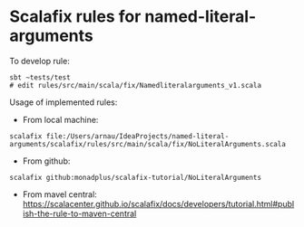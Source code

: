 # Scalafix rules for named-literal-arguments

To develop rule:
```
sbt ~tests/test
# edit rules/src/main/scala/fix/Namedliteralarguments_v1.scala
```
Usage of implemented rules:
* From local machine: 

```sbtshell
scalafix file:/Users/arnau/IdeaProjects/named-literal-arguments/scalafix/rules/src/main/scala/fix/NoLiteralArguments.scala
```

* From github:

```sbtshell
scalafix github:monadplus/scalafix-tutorial/NoLiteralArguments
```

* From mavel central:
https://scalacenter.github.io/scalafix/docs/developers/tutorial.html#publish-the-rule-to-maven-central